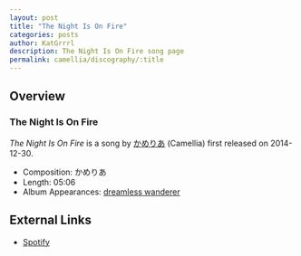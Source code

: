 ```yaml
---
layout: post
title: "The Night Is On Fire"
categories: posts
author: KatGrrrl
description: The Night Is On Fire song page
permalink: camellia/discography/:title
---
```


## Overview

### The Night Is On Fire

*The Night Is On Fire* is a song by [かめりあ](/camellia) (Camellia) first released on 2014-12-30.

* Composition: かめりあ
* Length: 05:06
* Album Appearances: [dreamless wanderer](/camellia/albums/dreamless-wanderer)

## External Links

* [Spotify](https://open.spotify.com/track/3rEAqzB0hkyeQpvbkRzsIl?si=0dee773f0c544b53)
